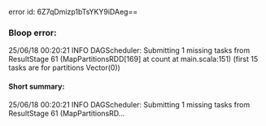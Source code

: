 error id: 6Z7qDmizp1bTsYKY9iDAeg==
### Bloop error:

25/06/18 00:20:21 INFO DAGScheduler: Submitting 1 missing tasks from ResultStage 61 (MapPartitionsRDD[169] at count at main.scala:151) (first 15 tasks are for partitions Vector(0))
#### Short summary: 

25/06/18 00:20:21 INFO DAGScheduler: Submitting 1 missing tasks from ResultStage 61 (MapPartitionsRD...